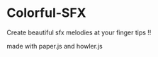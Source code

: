 # Colorful-SFX

Create beautiful sfx melodies at your finger tips !!

made with paper.js and howler.js
